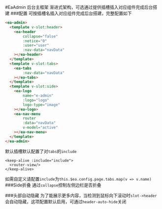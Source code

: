 #EaAdmin 后台主框架
渐进式架构，可选通过提供插槽插入对应组件完成后台搭建
###配置
可按插槽名插入对应组件完成后台搭建，完整配置如下
```html
<ea-admin>
  <template v-slot:header>
    <ea-header
        collapse="false"
        :notice="0"
        :user="user"
        :nav-data="navData"
    ></ea-header>
  </template>
  <template v-slot:tabs>
    <ea-tabs
        :nav-data="navData"
    ></ea-tabs>
  </template>
  <template v-slot:side>
    <ea-logo
        name="e-admin"
        :logo="logo"
        logo-type="image"
    ></ea-logo>
    <ea-nav-menu
        router
        :data="navData"
        v-model="active"
    ></ea-nav-menu>
  </template>
</ea-admin>
```
默认插槽默认配置了对`tabs`的`include`  
```
<keep-alive :include="include">
  <router-view/>
</keep-alive>
```
如需自定义请配置`include`为`this.$ea.config.page.tabs.map(v => v.name)`  
###Side折叠
通过`collapse`控制左侧边栏是否折叠  

<slot name="collapse"></slot>

###头部自动隐藏
为了能展示更多内容，当检测到鼠标向下滚动时`slot->header`会自动隐藏，这项配置默认启用，可通过`header-auto-hide`关闭  

<slot name="headerAutoHide"></slot>

<slot name="table"></slot>
